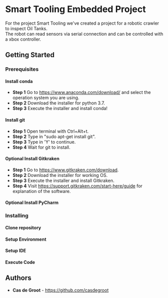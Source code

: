 # Smart Tooling Embedded Project

For the project Smart Tooling we've created a project for a robotic crawler to inspect Oil Tanks.  
The robot can read sensors via serial connection and can be controlled with a xbox controller.  

## Getting Started

### Prerequisites

#### Install conda
* **Step 1** Go to https://www.anaconda.com/download/ and select the operation system you are using.
* **Step 2** Download the installer for python 3.7. 
* **Step 3** Execute the installer and install conda!

#### Install git
* **Step 1** Open terminal with Ctrl+Alt+t.
* **Step 2** Type in "sudo apt-get install git".
* **Step 3** Type in 'Y' to continue.
* **Step 4** Wait for git to install.

#### **Optional** Install Gitkraken
* **Step 1** Go to https://www.gitkraken.com/download.
* **Step 2** Download the installer for working OS.
* **Step 3** Execute the installer and install Gitkraken.
* **Step 4** Visit https://support.gitkraken.com/start-here/guide for explanation of the software.

#### **Optional** Install PyCharm

### Installing

#### Clone repository

#### Setup Environment

#### Setup IDE

#### Execute Code

## Authors

* **Cas de Groot** - https://github.com/casdegroot
